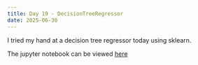 ```yaml
---
title: Day 19 - DecisionTreeRegressor
date: 2025-06-30
---
```

I tried my hand at a decision tree regressor today using sklearn.

The jupyter notebook can be viewed [here](https://hub.2i2c.mybinder.org/user/jonskogland-1000daysofcoding-tgi6eawy/lab/tree/daily-projects/day19_20250630/Day19.ipynb)